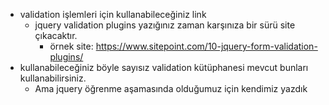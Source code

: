 - validation işlemleri için kullanabileceğiniz link
  - jquery validation plugins yazığınız zaman karşınıza bir sürü site çıkacaktır.
    - örnek site: https://www.sitepoint.com/10-jquery-form-validation-plugins/
- kullanabileceğiniz böyle sayısız validation kütüphanesi mevcut bunları kullanabilirsiniz.
  - Ama jquery öğrenme aşamasında olduğumuz için kendimiz yazdık